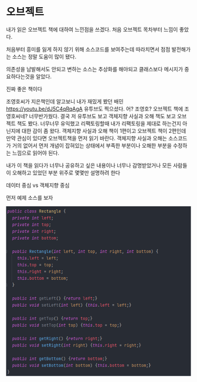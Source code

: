 # 오브젝트

내가 읽은 오브젝트 책에 대하여 느낀점을 쓰겠다.
처음 오브젝트 목차부터 느낌이 좋았다.

처음부터 흥미를 잃게 하지 않기 위해 소스코드를 보여주는데
따라치면서 점점 발전해가는 소스는 정말 도움이 많이 됐다.

의존성을 남발해서도 안되고 변하는 소스는 추상화를 해야되고
클래스보다 메시지가 중요하다는것을 알았다.

진짜 좋은 책이다

조영호씨가 지은책인데
알고보니 내가 재밌게 봤던 배민  https://youtu.be/dJ5C4qRqAgA 유투브도 찍으셨다.
어? 조영호? 오브젝트 책에 조영호씨네? 너무반가웠다.
결국 저 유투브도 보고 객체지향 사실과 오해 책도 보고 오브젝트 책도 봤다.
너무너무 유익했고 리팩토링할때 내가 리팩토링을 제대로 하는건지 아닌지에 대한 감이 좀 왔다.
객체지향 사실과 오해 책이 1편이고 오브젝트 책이 2편인데
만약 관심이 있다면 오브젝트책을 먼저 읽기 바란다.
객체지향 사실과 오해는 소스코드가 거의 없어서 먼저 개념이 잡혀있는 상태에서
부족한 부분이나 오해한 부분을 수정하는 느낌으로 읽어야 된다.


내가 이 책을 읽다가 너무나 공유하고 싶은 내용이나
너무나 감명받았거나 모든 사람들이 오해하고 있었던 부분 위주로
몇몇만 설명하려 한다

데이터 중심 vs 객체지향 중심

먼저 예제 소스를 보자

<p align="center">
  <img src="/images/object/data_oriented_01.png" alt="book" width="800"/>
</p> 

